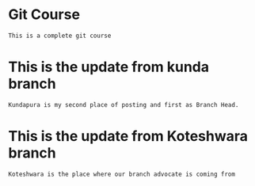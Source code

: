 # Git Course
    This is a complete git course

# This is the update from kunda branch
    Kundapura is my second place of posting and first as Branch Head.


# This is the update from Koteshwara branch
    Koteshwara is the place where our branch advocate is coming from